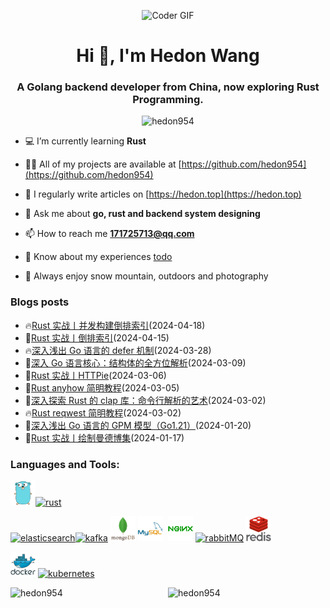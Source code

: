 <p align="center"><img  src="https://media.giphy.com/media/SWoSkN6DxTszqIKEqv/giphy.gif" alt="Coder GIF" width="500"></p>

<h1 align="center">Hi 👋, I'm Hedon Wang</h1>
<h3 align="center">A Golang backend developer from China, now exploring Rust Programming.</h3>

<p align="center"> <img src="https://komarev.com/ghpvc/?username=hedon954&label=Profile%20views&color=0e75b6&style=flat" alt="hedon954" /> </p>

- :computer: I’m currently learning **Rust**

- 👨‍💻 All of my projects are available at [https://github.com/hedon954](https://github.com/hedon954)

- 📝 I regularly write articles on [https://hedon.top](https://hedon.top)

- 💬 Ask me about **go, rust and backend system designing**

- 📫 How to reach me **171725713@qq.com**

- 📄 Know about my experiences [todo](todo)

- :mount_fuji: Always enjoy snow mountain, outdoors and photography

### Blogs posts

<!-- BLOG-POST-LIST:START -->
 - 🔥[Rust 实战丨并发构建倒排索引](https://hedon.top/2024/04/18/rust-action-inverted-index-concurrency/)(2024-04-18)
 - 💫[Rust 实战丨倒排索引](https://hedon.top/2024/04/15/rust-action-inverted-index-demo/)(2024-04-15)
 - 🔥[深入浅出 Go 语言的 defer 机制](https://hedon.top/2024/03/28/go-defer/)(2024-03-28)
 - 🌮[深入 Go 语言核心：结构体的全方位解析](https://hedon.top/2024/03/09/go-struct/)(2024-03-09)
 - 🌮[Rust 实战丨HTTPie](https://hedon.top/2024/03/06/rust-action-httpie/)(2024-03-06)
 - 💯[Rust anyhow 简明教程](https://hedon.top/2024/03/05/rust-crate-anyhow/)(2024-03-05)
 - 🌮[深入探索 Rust 的 clap 库：命令行解析的艺术](https://hedon.top/2024/03/02/rust-crate-clap/)(2024-03-02)
 - 🔥[Rust reqwest 简明教程](https://hedon.top/2024/03/02/rust-crate-reqwest/)(2024-03-02)
 - 🚀[深入浅出 Go 语言的 GPM 模型（Go1.21）](https://hedon.top/2024/01/20/go-gpm/)(2024-01-20)
 - 🌮[Rust 实战丨绘制曼德博集](https://hedon.top/2024/01/17/rust-action-mandelbrot/)(2024-01-17)<!-- BLOG-POST-LIST:END -->

<h3 align="left">Languages and Tools:</h3>
<p align="left">  

<a href="https://golang.org" target="_blank" rel="noreferrer"> <img src="https://raw.githubusercontent.com/devicons/devicon/master/icons/go/go-original.svg" alt="go" width="40" height="40"/></a><a href="https://www.rust-lang.org" target="_blank" rel="noreferrer"><img src="https://www.rust-lang.org/static/images/rust-logo-blk.svg" alt="rust" width="40" height="40"/></a>&nbsp;

<a href="https://www.elastic.co" target="_blank" rel="noreferrer"> <img src="https://www.vectorlogo.zone/logos/elastic/elastic-icon.svg" alt="elasticsearch" width="40" height="40"/></a><a href="https://kafka.apache.org/" target="_blank" rel="noreferrer"><img src="https://www.vectorlogo.zone/logos/apache_kafka/apache_kafka-icon.svg" alt="kafka" width="40" height="40"/></a>&nbsp;<a href="https://www.mongodb.com/" target="_blank" rel="noreferrer"><img src="https://raw.githubusercontent.com/devicons/devicon/master/icons/mongodb/mongodb-original-wordmark.svg" alt="mongodb" width="40" height="40"/></a>&nbsp;<a href="https://www.mysql.com/" target="_blank" rel="noreferrer"><img src="https://raw.githubusercontent.com/devicons/devicon/master/icons/mysql/mysql-original-wordmark.svg" alt="mysql" width="40" height="40"/></a>&nbsp;&nbsp;<a href="https://www.nginx.com" target="_blank" rel="noreferrer"><img src="https://raw.githubusercontent.com/devicons/devicon/master/icons/nginx/nginx-original.svg" alt="nginx" width="40" height="40"/></a>&nbsp;<a href="https://www.rabbitmq.com" target="_blank" rel="noreferrer"><img src="https://www.vectorlogo.zone/logos/rabbitmq/rabbitmq-icon.svg" alt="rabbitMQ" width="40" height="40"/></a>&nbsp;<a href="https://redis.io" target="_blank" rel="noreferrer"><img src="https://raw.githubusercontent.com/devicons/devicon/master/icons/redis/redis-original-wordmark.svg" alt="redis" width="40" height="40"/></a>

<a href="https://www.docker.com/" target="_blank" rel="noreferrer"> <img src="https://raw.githubusercontent.com/devicons/devicon/master/icons/docker/docker-original-wordmark.svg" alt="docker" width="40" height="40"/></a>&nbsp;<a href="https://kubernetes.io" target="_blank" rel="noreferrer"><img src="https://www.vectorlogo.zone/logos/kubernetes/kubernetes-icon.svg" alt="kubernetes" width="40" height="40"/></a> 
<br>
<p><img align="left" width="50%" src="https://github-readme-stats.vercel.app/api?username=hedon954&show_icons=true&locale=en" alt="hedon954" /></p><p><img align="left" width="30%" src="https://github-readme-stats.vercel.app/api/top-langs?username=hedon954&show_icons=true&locale=en&layout=compact" alt="hedon954" /></p>

